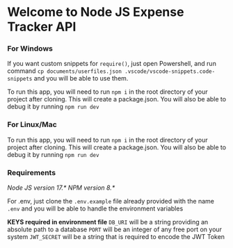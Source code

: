 # Welcome to Node JS Expense Tracker API

### For Windows
If you want custom snippets for `require()`, just open Powershell, and run command `cp documents/userfiles.json .vscode/vscode-snippets.code-snippets` and you will be able to use them. 

To run this app, you will need to run `npm i` in the root directory of your project after cloning. This will create a package.json. You will also be able to debug it by running `npm run dev`


### For Linux/Mac
To run this app, you will need to run `npm i` in the root directory of your project after cloning. This will create a package.json. You will also be able to debug it by running `npm run dev`

### Requirements
_Node JS version 17.*_
_NPM version 8.*_

For .env, just clone the `.env.example` file already provided with the name `.env` and you will be able to handle the environment variables

**KEYS required in environment file**
`DB_URI` will be a string providing an absolute path to a database
`PORT` will be an integer of any free port on your system
`JWT_SECRET` will be a string that is required to encode the JWT Token